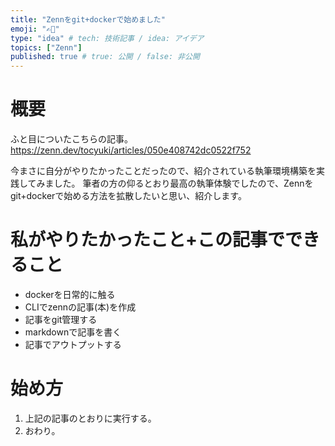 ```yaml
---
title: "Zennをgit+dockerで始めました"
emoji: "✍🏻"
type: "idea" # tech: 技術記事 / idea: アイデア
topics: ["Zenn"]
published: true # true: 公開 / false: 非公開
---
```

# 概要
ふと目についたこちらの記事。
https://zenn.dev/tocyuki/articles/050e408742dc0522f752

今まさに自分がやりたかったことだったので、紹介されている執筆環境構築を実践してみました。
筆者の方の仰るとおり最高の執筆体験でしたので、Zennをgit+dockerで始める方法を拡散したいと思い、紹介します。

# 私がやりたかったこと+この記事でできること
- dockerを日常的に触る
- CLIでzennの記事(本)を作成
- 記事をgit管理する
- markdownで記事を書く
- 記事でアウトプットする

# 始め方
1. 上記の記事のとおりに実行する。
2. おわり。
